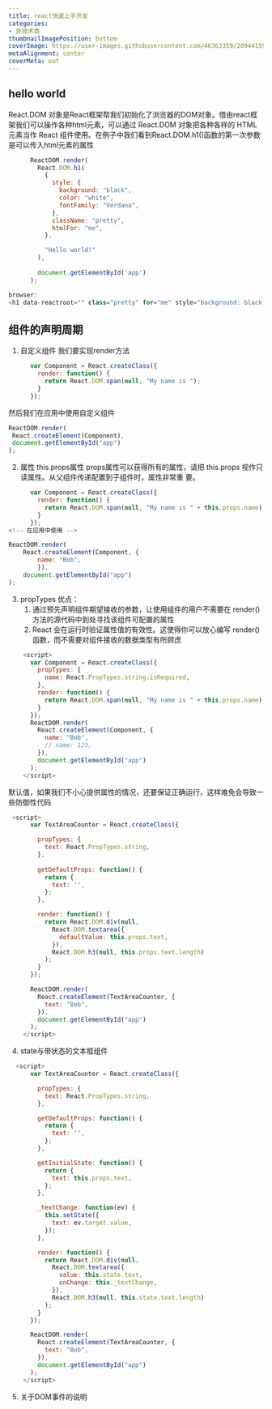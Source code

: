 ```yaml
---
title: react快速上手开发
categories:
- 非技术类
thumbnailImagePosition: bottom
coverImage: https://user-images.githubusercontent.com/46363359/209441599-8240edd3-c8b8-437e-93df-ef48502cb631.jpg
metaAlignment: center
coverMeta: out
---
```


## hello world

React.DOM 对象是React框架帮我们初始化了浏览器的DOM对象。借由react框架我们可以操作各种html元素，可以通过 React.DOM 对象把各种各样的 HTML 元素当作 React 组件使用。在例子中我们看到React.DOM.h1()函数的第一次参数是可以传入html元素的属性
```js
      ReactDOM.render(
        React.DOM.h1(
          {
            style: {
              background: "black",
              color: "white",
              fontFamily: "Verdana",
            },
            className: "pretty",
            htmlFor: "me",
          },

          "Hello world!"
        ),      
        
        document.getElementById('app')
      );

browser:
<h1 data-reactroot="" class="pretty" for="me" style="background: black; color: white; font-family: Verdana;">Hello world!</h1>
```

## 组件的声明周期

1. 自定义组件
我们要实现render方法
```js
      var Component = React.createClass({
        render: function() {
          return React.DOM.span(null, "My name is ");
        }
      });

```
然后我们在应用中使用自定义组件
```js
ReactDOM.render(
 React.createElement(Component), 
 document.getElementById("app") 
);
```

2. 属性 this.props属性
props属性可以获得所有的属性，请把 this.props 视作只读属性。从父组件传递配置到子组件时，属性非常重
要。
```js
      var Component = React.createClass({
        render: function() {
          return React.DOM.span(null, "My name is " + this.props.name);
        }
      });
<!-- 在应用中使用 -->

ReactDOM.render( 
    React.createElement(Component, { 
        name: "Bob", 
        }), 
    document.getElementById("app") 
);
```

3. propTypes
优点：
    1. 通过预先声明组件期望接收的参数，让使用组件的用户不需要在 render() 方法的源代码中到处寻找该组件可配置的属性
    2. React 会在运行时验证属性值的有效性。这使得你可以放心编写 render() 函数，而不需要对组件接收的数据类型有所顾虑


```js
    <script>
      var Component = React.createClass({
        propTypes: {
          name: React.PropTypes.string.isRequired,
        },
        render: function() {
          return React.DOM.span(null, "My name is " + this.props.name);
        }
      });
      ReactDOM.render(
        React.createElement(Component, {
          name: "Bob",
          // name: 123,
        }),
        document.getElementById("app")
      );
    </script>
```
默认值，如果我们不小心提供属性的情况，还要保证正确运行，这样难免会导致一些防御性代码
```js
 <script>
      var TextAreaCounter = React.createClass({

        propTypes: {
          text: React.PropTypes.string,
        },
        
        getDefaultProps: function() {
          return {
            text: '',
          };
        },

        render: function() {
          return React.DOM.div(null,
            React.DOM.textarea({
              defaultValue: this.props.text,
            }),
            React.DOM.h3(null, this.props.text.length)
          );
        }
      });

      ReactDOM.render(
        React.createElement(TextAreaCounter, {
          text: "Bob",
        }),
        document.getElementById("app")
      );
    </script>
```

4. state与带状态的文本框组件
```js
  <script>
      var TextAreaCounter = React.createClass({

        propTypes: {
          text: React.PropTypes.string,
        },

        getDefaultProps: function() {
          return {
            text: '',
          };
        },

        getInitialState: function() {
          return {
            text: this.props.text,
          };
        },

        _textChange: function(ev) {
          this.setState({
            text: ev.target.value,
          });
        },

        render: function() {
          return React.DOM.div(null,
            React.DOM.textarea({
              value: this.state.text,
              onChange: this._textChange,
            }),
            React.DOM.h3(null, this.state.text.length)
          );
        }
      });

      ReactDOM.render(
        React.createElement(TextAreaCounter, {
          text: "Bob",
        }),
        document.getElementById("app")
      );
    </script>
```


5. 关于DOM事件的说明
